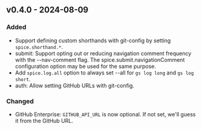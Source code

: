 ## <a name="v0.4.0">v0.4.0</a> - 2024-08-09
### Added
- Support defining custom shorthands with git-config by setting `spice.shorthand.*`.
- submit: Support opting out or reducing navigation comment frequency with the --nav-comment flag. The spice.submit.navigationComment configuration option may be used for the same purpose.
- Add `spice.log.all` option to always set --all for `gs log long` and `gs log short`.
- auth: Allow setting GitHub URLs with git-config.
### Changed
- GitHub Enterprise: `GITHUB_API_URL` is now optional. If not set, we'll guess it from the GitHub URL.
